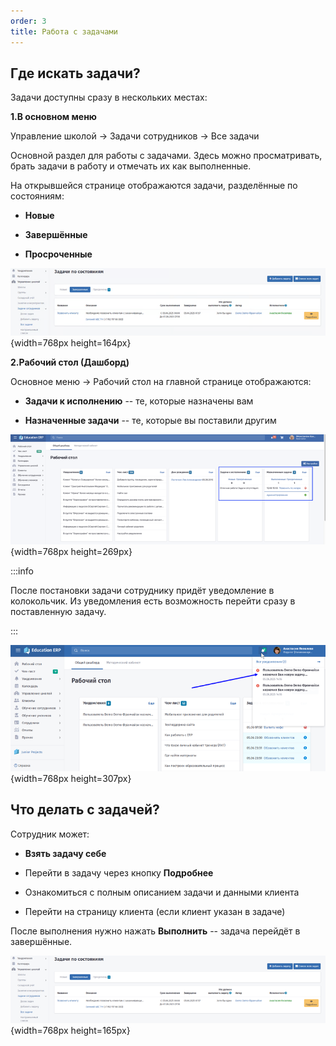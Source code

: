 ```yaml
---
order: 3
title: Работа с задачами
---
```


## Где искать задачи?

Задачи доступны сразу в нескольких местах:

**1\.В основном меню**

Управление школой -> Задачи сотрудников -> Все задачи

Основной раздел для работы с задачами. Здесь можно просматривать, брать задачи в работу и отмечать их как выполненные.

На открывшейся странице отображаются задачи, разделённые по состояниям:

-  **Новые**

-  **Завершённые**

-  **Просроченные**

![](./rabota-s-zadachami.png){width=768px height=164px}



**2\.Рабочий стол (Дашборд)**

Основное меню -> Рабочий стол  на главной странице отображаются:

-  **Задачи к исполнению** -- те, которые назначены вам

-  **Назначенные задачи** -- те, которые вы поставили другим

![](./rabota-s-zadachami-2.png){width=768px height=269px}

:::info 

После постановки задачи сотруднику придёт уведомление в колокольчик. Из уведомления есть возможность перейти сразу в поставленную задачу.

:::

![](./rabota-s-zadachami-3.png){width=768px height=307px}

## Что делать с задачей?

Сотрудник может:

-  **Взять задачу себе**

-  Перейти в задачу через кнопку **Подробнее**

-  Ознакомиться с полным описанием задачи и данными клиента

-  Перейти на страницу клиента (если клиент указан в задаче)

После выполнения нужно нажать **Выполнить** -- задача перейдёт в завершённые.

![](./rabota-s-zadachami-5.png){width=768px height=165px}